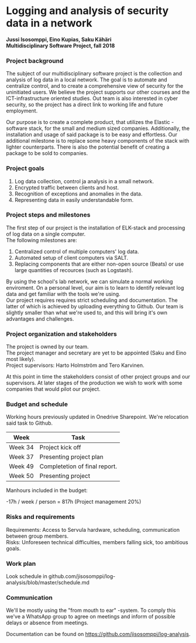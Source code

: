 # Logging and analysis of security data in a network

**Jussi Isosomppi, Eino Kupias, Saku Kähäri**  
**Multidisciplinary Software Project, fall 2018**  

### Project background

The subject of our multidisciplinary software project is the collection and analysis of log data in a local network. The goal is to automate and centralize control, and to create a comprehensive view of security for the uninitiated users. We believe the project supports our other courses and the ICT-infrastructure oriented studies. Out team is also interested in cyber security, so the project has a direct link to working life and future employment.

Our purpose is to create a complete product, that utilizes the Elastic -software stack, for the small and medium sized companies. Additionally, the installation and usage of said package is to be  easy and effortless. Our additional milestone is to replace some heavy components of the stack with lighter counterparts. There is also the potential benefit of creating a package to be sold to companies.

### Project goals 

1) Log data collection, control ja analysis in a small network.  
2) Encrypted traffic between clients and host.
3) Recognition of exceptions and anomalies in the data.  
4) Representing data in easily understandable form.  

### Project steps and milestones

The first step of our project is the installation of ELK-stack and processing of log data on a single computer.  
The following milestones are:  
1) Centralized control of multiple computers' log data.  
2) Automated setup of client computers via SALT.  
3) Replacing components that are either non-open source (Beats) or use large quantities of recources (such as Logstash).  

By using the school's lab network, we can simulate a normal working enviroment. On a personal level, our aim is to learn to identify relevant log data and get familiar with the tools we're using.  
Our project requires requires strict scheduling and documentation. The latter of which is achieved by uploading everything to Github. Our team is slightly smaller than what we're used to, and this will bring it's own advantages and challenges.

### Project organization and stakeholders 
 
The project is owned by our team.  
The project manager and secretary are yet to be appointed (Saku and Eino most likely).  
Project supervisors: Harto Holmström and Tero Karvinen.  

At this point in time the stakeholders consist of other project groups and our supervisors. At later stages of the production we wish to work with some companies that would pilot our project.

### Budget and schedule

Working hours previously updated in Onedrive Sharepoint. We're relocation said task to Github.  

**Week**|**Task**
--------|-------------
Week 34|Project kick off
Week 37|Presenting project plan
Week 49|Completetion of final report.
Week 50|Presenting project

Manhours included in the budget: 

-17h / week / person = 817h (Project management 20%) 

### Risks and requirements

Requirements: Access to Servula hardware, scheduling, communication between group members.  
Risks: Unforeseen technical difficulties, members falling sick, too ambitious goals.  

### Work plan  

Look schedule in github.com/jisosomppi/log-analysis/blob/master/schedule.md

### Communication
We'll be mostly using the "from mouth to ear" -system. To comply this we've a WhatsApp group to agree on meetings and inform of possible delays or absence from meetings.

Documentation can be found on https://github.com/jisosomppi/log-analysis.
